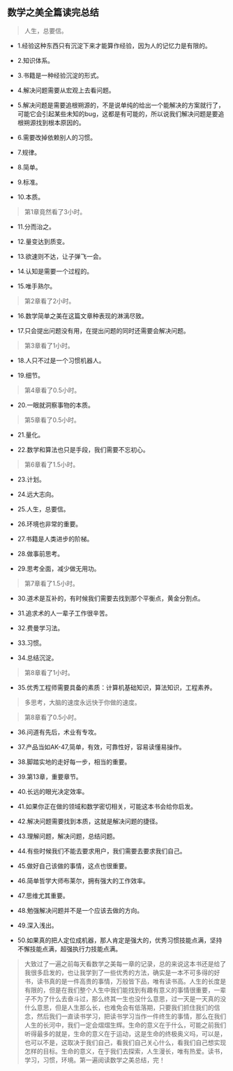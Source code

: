 ## 数学之美全篇读完总结

>人生，总要信。

- 1.经验这种东西只有沉淀下来才能算作经验，因为人的记忆力是有限的。

- 2.知识体系。

- 3.书籍是一种经验沉淀的形式。

- 4.解决问题需要从宏观上去看问题。

- 5.解决问题是需要追根朔源的，不是说单纯的给出一个能解决的方案就行了，可能它会引起某些未知的bug，这都是有可能的，所以说我们解决问题是要追根朔源找到根本原因的。

- 6.需要改掉依赖别人的习惯。

- 7.规律。

- 8.简单。

- 9.标准。

- 10.本质。

> 第1章竟然看了3小时。

- 11.分而治之。

- 12.量变达到质变。

- 13.欲速则不达，让子弹飞一会。

- 14.认知是需要一个过程的。

- 15.唯手熟尔。

> 第2章看了2小时。

- 16.数学简单之美在这篇文章种表现的淋漓尽致。

- 17.只会提出问题没有用，在提出问题的同时还需要会解决问题。

> 第3章看了1小时。

- 18.人只不过是一个习惯机器人。

- 19.细节。

> 第4章看了0.5小时。

- 20.一眼就洞察事物的本质。

> 第5章看了0.5小时。

- 21.量化。

- 22.数学和算法也只是手段，我们需要不忘初心。

> 第6章看了1.5小时。

- 23.计划。

- 24.远大志向。

- 25.人生，总要信。

- 26.环境也非常的重要。

- 27.书籍是人类进步的阶梯。

- 28.做事前思考。

- 29.思考全面，减少做无用功。

> 第7章看了1.5小时。

- 30.道术是互补的，有时候我们需要去找到那个平衡点，黄金分割点。

- 31.追求术的人一辈子工作很辛苦。

- 32.费曼学习法。

- 33.习惯。

- 34.总结沉淀。

> 第8章看了1小时。

- 35.优秀工程师需要具备的素质：计算机基础知识，算法知识，工程素养。

>多思考，大脑的速度永远快于你做的速度。

> 第8章看了0.5小时。

- 36.问道有先后，术业有专攻。

- 37.产品当如AK-47,简单，有效，可靠性好，容易读懂易操作。

- 38.脚踏实地的走好每一步，相当的重要。

- 39.第13章，重要章节。

- 40.长远的眼光决定效率。

- 41.如果你正在做的领域和数学密切相关，可能这本书会给你启发。

- 42.解决问题需要找到本质，这就是解决问题的捷径。

- 43.理解问题，解决问题，总结问题。

- 44.有些时候我们不能去要求用户，我们需要去要求我们自己。

- 45.做好自己该做的事情，这点也很重要。

- 46.简单哲学大师布莱尔，拥有强大的工作效率。

- 47.思维尤其重要。

- 48.勉强解决问题并不是一个应该去做的方向。

- 49.深入浅出。

- 50.如果真的把人定位成机器，那人肯定是强大的，优秀习惯技能点满，坚持不懈技能点满，超强执行力技能点满。

>大致过了一遍之前每天看数学之美每一章的记录，总的来说这本书还是给了我很多启发的，也让我学到了一些优秀的方法，确实是一本不可多得的好书，读书真的是一件高贵的事情，万般皆下品，唯有读书高。人生的长度是有限的，但是在我们整个人生中我们能找到有趣有意义的事情很重要，一辈子不为了什么去奋斗过，那么终其一生也没什么意思，过一天是一天真的没什么意思，但是人生那么长，也难免会有低落期，只要我们抓住我们的信念，然后我们一直读书学习，把读书学习当作一件终生的事情，那么在我们人生的长河中，我们一定会熠熠生辉。生命的意义在于什么，可能之前我们听得最多的就是，生命的意义在于运动，这是生命的终极奥义吗，可以是，也可以不是，这取决于我们自己，看我们自己关心什么，看我们自己想实现怎样的目标。生命的意义，在于我们去探索，人生漫长，唯有热爱。读书，学习，习惯，环境。第一遍阅读数学之美总结，完！

